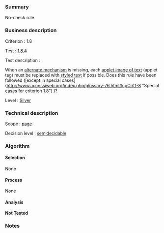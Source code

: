 ### Summary

No-check rule

### Business description

Criterion : 1.8

Test : [1.8.4](http://www.accessiweb.org/index.php/accessiweb-22-english-version.html#test-1-8-4)

Test description :

When an [alternate
mechanism](http://www.accessiweb.org/index.php/glossary-76.html#mMecaRempl)
is missing, each [applet image of
text](http://www.accessiweb.org/index.php/glossary-76.html#mImgTextApplet)
(applet tag) must be replaced with [styled
text](http://www.accessiweb.org/index.php/glossary-76.html#mTexteStyle)
if possible. Does this rule have been followed ([except in special cases] (http://www.accessiweb.org/index.php/glossary-76.html#cpCrit1-8 "Special cases for criterion 1.8") )?

Level : [Silver](/en/category/rules-design/accessiweb-11/level/argent)

### Technical description

Scope : [page](/en/category/rules-design/accessiweb-11/scope/page)

Decision level :
[semidecidable](/en/category/rules-design/accessiweb-11/decision-level/semidecidable)

### Algorithm

#### Selection

None

#### Process

None

#### Analysis

**Not Tested**

### Notes


